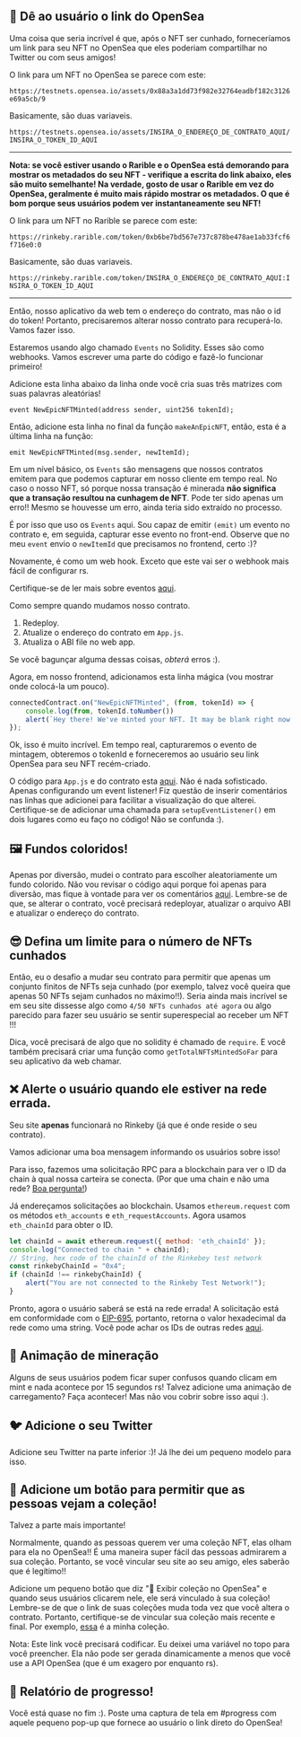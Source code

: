 🌊 Dê ao usuário o link do OpenSea
--------------

Uma coisa que seria incrível é que, após o NFT ser cunhado, forneceríamos um link para seu NFT no OpenSea que eles poderiam compartilhar no Twitter ou com seus amigos!

O link para um NFT no OpenSea se parece com este:

`https://testnets.opensea.io/assets/0x88a3a1dd73f982e32764eadbf182c3126e69a5cb/9`

Basicamente, são duas variaveis.

`https://testnets.opensea.io/assets/INSIRA_O_ENDEREÇO_DE_CONTRATO_AQUI/INSIRA_O_TOKEN_ID_AQUI`

--------------------
**Nota: se você estiver usando o Rarible e o OpenSea está demorando para mostrar os metadados do seu NFT - verifique a escrita do link abaixo, eles são muito semelhante! Na verdade, gosto de usar o Rarible em vez do OpenSea, geralmente é muito mais rápido mostrar os metadados. O que é bom porque seus usuários podem ver instantaneamente seu NFT!**

O link para um NFT no Rarible se parece com este:

`https://rinkeby.rarible.com/token/0xb6be7bd567e737c878be478ae1ab33fcf6f716e0:0`

Basicamente, são duas variaveis.

`https://rinkeby.rarible.com/token/INSIRA_O_ENDEREÇO_DE_CONTRATO_AQUI:INSIRA_O_TOKEN_ID_AQUI`

--------------------

Então, nosso aplicativo da web tem o endereço do contrato, mas não o id do token! Portanto, precisaremos alterar nosso contrato para recuperá-lo. Vamos fazer isso.

Estaremos usando algo chamado `Events` no Solidity. Esses são como webhooks. Vamos escrever uma parte do código e fazê-lo funcionar primeiro!

Adicione esta linha abaixo da linha onde você cria suas três matrizes com suas palavras aleatórias!

`event NewEpicNFTMinted(address sender, uint256 tokenId);`

Então, adicione esta linha no final da função `makeAnEpicNFT`, então, esta é a última linha na função:

`emit NewEpicNFTMinted(msg.sender, newItemId);`

Em um nível básico, os `Events` são mensagens que nossos contratos emitem para que podemos capturar em nosso cliente em tempo real. No caso o nosso NFT, só porque nossa transação é minerada **não significa que a transação resultou na cunhagem de NFT**. Pode ter sido apenas um erro!! Mesmo se houvesse um erro, ainda teria sido extraído no processo.

É por isso que uso os `Events` aqui. Sou capaz de emitir `(emit)` um evento no contrato e, em seguida, capturar esse evento no front-end. Observe que no meu `event` envio o `newItemId` que precisamos no frontend, certo :)?

Novamente, é como um web hook. Exceto que este vai ser o webhook mais fácil de configurar rs.

Certifique-se de ler mais sobre eventos [aqui](https://docs.soliditylang.org/en/v0.4.21/contracts.html#events).

Como sempre quando mudamos nosso contrato.

1. Redeploy.
2. Atualize o endereço do contrato em `App.js`.
3. Atualiza o ABI file no web app.

Se você bagunçar alguma dessas coisas, *obterá* erros :).

Agora, em nosso frontend, adicionamos esta linha mágica (vou mostrar onde colocá-la um pouco).

```javascript
connectedContract.on("NewEpicNFTMinted", (from, tokenId) => {
	console.log(from, tokenId.toNumber())
	alert(`Hey there! We've minted your NFT. It may be blank right now. It can take a max of 10 min to show up on OpenSea. Here's the link: <https://testnets.opensea.io/assets/${CONTRACT_ADDRESS}/${tokenId.toNumber()}>`)
});
```

Ok, isso é muito incrível. Em tempo real, capturaremos o evento de mintagem, obteremos o tokenId e forneceremos ao usuário seu link OpenSea para seu NFT recém-criado.

O código para `App.js` e do contrato esta [aqui](https://gist.github.com/farzaa/5015532446dfdb267711592107a285a9). Não é nada sofisticado. Apenas configurando um event listener! Fiz questão de inserir comentários nas linhas que adicionei para facilitar a visualização do que alterei. Certifique-se de adicionar uma chamada para `setupEventListener()` em dois lugares como eu faço no código! Não se confunda :).

🖼 Fundos coloridos!
--------------

Apenas por diversão, mudei o contrato para escolher aleatoriamente um fundo colorido. Não vou revisar o código aqui porque foi apenas para diversão, mas fique à vontade para ver os comentários [aqui](https://gist.github.com/farzaa/b3b8ec8aded7e5876b8a1ab786347cc9). Lembre-se de que, se alterar o contrato, você precisará redeployar, atualizar o arquivo ABI e atualizar o endereço do contrato.


😎 Defina um limite para o número de NFTs cunhados
--------------

Então, eu o desafio a mudar seu contrato para permitir que apenas um conjunto finitos de NFTs seja cunhado (por exemplo, talvez você queira que apenas 50 NFTs sejam cunhados no máximo!!). Seria ainda mais incrível se em seu site dissesse algo como `4/50 NFTs cunhados até agora` ou algo parecido para fazer seu usuário se sentir superespecial ao receber um NFT !!!

Dica, você precisará de algo que no solidity é chamado de `require`. E você também precisará criar uma função como `getTotalNFTsMintedSoFar` para seu aplicativo da web chamar.

❌ Alerte o usuário quando ele estiver na rede errada.
--------------

Seu site **apenas** funcionará no Rinkeby (já que é onde reside o seu contrato).

Vamos adicionar uma boa mensagem informando os usuários sobre isso!

Para isso, fazemos uma solicitação RPC para a blockchain para ver o ID da chain à qual nossa carteira se conecta. (Por que uma chain e não uma rede? [Boa pergunta!](https://ethereum.stackexchange.com/questions/37533/what-is-a-chainid-in-ethereum-how-is-it-different-than-networkid-and-how-is-it))

Já endereçamos solicitações ao blockchain. Usamos `ethereum.request` com os métodos `eth_accounts` e `eth_requestAccounts`. Agora usamos `eth_chainId` para obter o ID.

```javascript
let chainId = await ethereum.request({ method: 'eth_chainId' });
console.log("Connected to chain " + chainId);
// String, hex code of the chainId of the Rinkebey test network
const rinkebyChainId = "0x4"; 
if (chainId !== rinkebyChainId) {
	alert("You are not connected to the Rinkeby Test Network!");
}
```
Pronto, agora o usuário saberá se está na rede errada!
A solicitação está em conformidade com o [EIP-695](https://github.com/ethereum/EIPs/blob/master/EIPS/eip-695.md), portanto, retorna o valor hexadecimal da rede como uma string.
Você pode achar os IDs de outras redes [aqui](https://docs.metamask.io/guide/ethereum-provider.html#chain-ids). 

🙉 Animação de mineração
--------------

Alguns de seus usuários podem ficar super confusos quando clicam em mint e nada acontece por 15 segundos rs! Talvez adicione uma animação de carregamento? Faça acontecer! Mas não vou cobrir sobre isso aqui :).

🐦 Adicione o seu Twitter
-----------------

Adicione seu Twitter na parte inferior :)! Já lhe dei um pequeno modelo para isso.

👀 Adicione um botão para permitir que as pessoas vejam a coleção!
-----------------

Talvez a parte mais importante!

Normalmente, quando as pessoas querem ver uma coleção NFT, elas olham para ela no OpenSea!! É uma maneira super fácil das pessoas admirarem a sua coleção. Portanto, se você vincular seu site ao seu amigo, eles saberão que é legítimo!!

Adicione um pequeno botão que diz "🌊 Exibir coleção no OpenSea" e quando seus usuários clicarem nele, ele será vinculado à sua coleção! Lembre-se de que o link de suas coleções muda toda vez que você altera o contrato. Portanto, certifique-se de vincular sua coleção mais recente e final. Por exemplo, [essa](https://testnets.opensea.io/collection/squarenft-vu901lkj40) é a minha coleção.

Nota: Este link você precisará codificar. Eu deixei uma variável no topo para você preencher. Ela não pode ser gerada dinamicamente a menos que você use a API OpenSea (que é um exagero por enquanto rs).


🚨 Relatório de progresso!
-----------------

Você está quase no fim :). Poste uma captura de tela em #progress com aquele pequeno pop-up que fornece ao usuário o link direto do OpenSea!